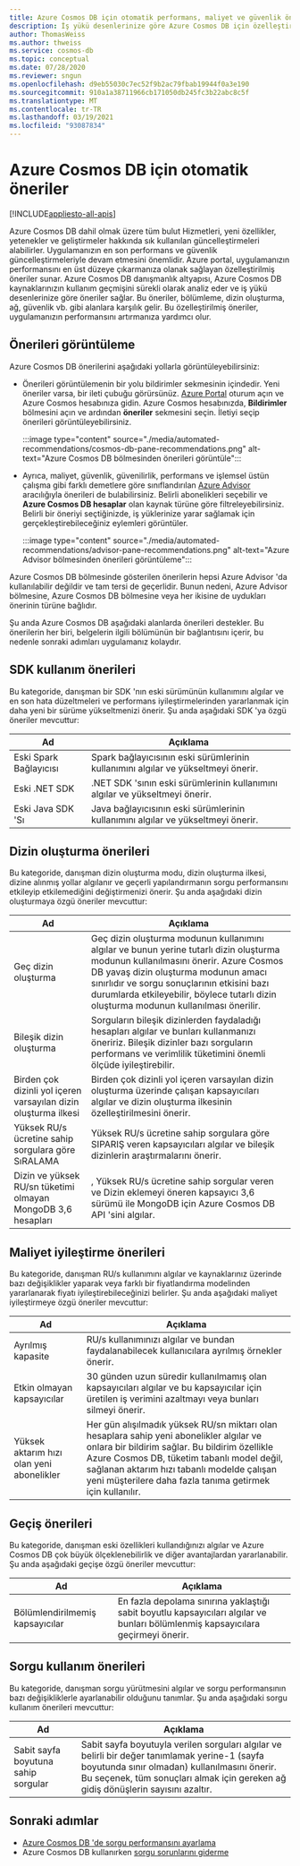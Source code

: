 ```yaml
---
title: Azure Cosmos DB için otomatik performans, maliyet ve güvenlik önerileri
description: İş yükü desenlerinize göre Azure Cosmos DB için özelleştirilmiş performans, maliyet, güvenlik ve diğer önerilerin nasıl görüntüleneceğini öğrenin.
author: ThomasWeiss
ms.author: thweiss
ms.service: cosmos-db
ms.topic: conceptual
ms.date: 07/28/2020
ms.reviewer: sngun
ms.openlocfilehash: d9eb55030c7ec52f9b2ac79fbab19944f0a3e190
ms.sourcegitcommit: 910a1a38711966cb171050db245fc3b22abc8c5f
ms.translationtype: MT
ms.contentlocale: tr-TR
ms.lasthandoff: 03/19/2021
ms.locfileid: "93087834"
---
```

# <a name="automated-recommendations-for-azure-cosmos-db"></a>Azure Cosmos DB için otomatik öneriler
[!INCLUDE[appliesto-all-apis](includes/appliesto-all-apis.md)]

Azure Cosmos DB dahil olmak üzere tüm bulut Hizmetleri, yeni özellikler, yetenekler ve geliştirmeler hakkında sık kullanılan güncelleştirmeleri alabilirler. Uygulamanızın en son performans ve güvenlik güncelleştirmeleriyle devam etmesini önemlidir. Azure portal, uygulamanızın performansını en üst düzeye çıkarmanıza olanak sağlayan özelleştirilmiş öneriler sunar. Azure Cosmos DB danışmanlık altyapısı, Azure Cosmos DB kaynaklarınızın kullanım geçmişini sürekli olarak analiz eder ve iş yükü desenlerinize göre öneriler sağlar. Bu öneriler, bölümleme, dizin oluşturma, ağ, güvenlik vb. gibi alanlara karşılık gelir. Bu özelleştirilmiş öneriler, uygulamanızın performansını artırmanıza yardımcı olur.

## <a name="view-recommendations"></a>Önerileri görüntüleme

Azure Cosmos DB önerilerini aşağıdaki yollarla görüntüleyebilirsiniz:

- Önerileri görüntülemenin bir yolu bildirimler sekmesinin içindedir. Yeni öneriler varsa, bir ileti çubuğu görürsünüz. [Azure Portal](https://portal.azure.com) oturum açın ve Azure Cosmos hesabınıza gidin. Azure Cosmos hesabınızda, **Bildirimler** bölmesini açın ve ardından **öneriler** sekmesini seçin. İletiyi seçip önerileri görüntüleyebilirsiniz.  

   :::image type="content" source="./media/automated-recommendations/cosmos-db-pane-recommendations.png" alt-text="Azure Cosmos DB bölmesinden önerileri görüntüle":::

- Ayrıca, maliyet, güvenlik, güvenilirlik, performans ve işlemsel üstün çalışma gibi farklı demetlere göre sınıflandırılan [Azure Advisor](../advisor/advisor-overview.md) aracılığıyla önerileri de bulabilirsiniz. Belirli abonelikleri seçebilir ve **Azure Cosmos DB hesaplar** olan kaynak türüne göre filtreleyebilirsiniz.  Belirli bir öneriyi seçtiğinizde, iş yüklerinize yarar sağlamak için gerçekleştirebileceğiniz eylemleri görüntüler.

   :::image type="content" source="./media/automated-recommendations/advisor-pane-recommendations.png" alt-text="Azure Advisor bölmesinden önerileri görüntüleme":::

Azure Cosmos DB bölmesinde gösterilen önerilerin hepsi Azure Advisor 'da kullanılabilir değildir ve tam tersi de geçerlidir. Bunun nedeni, Azure Advisor bölmesine, Azure Cosmos DB bölmesine veya her ikisine de uydukları önerinin türüne bağlıdır.

Şu anda Azure Cosmos DB aşağıdaki alanlarda önerileri destekler. Bu önerilerin her biri, belgelerin ilgili bölümünün bir bağlantısını içerir, bu nedenle sonraki adımları uygulamanız kolaydır.

## <a name="sdk-usage-recommendations"></a>SDK kullanım önerileri

Bu kategoride, danışman bir SDK 'nın eski sürümünün kullanımını algılar ve en son hata düzeltmeleri ve performans iyileştirmelerinden yararlanmak için daha yeni bir sürüme yükseltmenizi önerir. Şu anda aşağıdaki SDK 'ya özgü öneriler mevcuttur:

|Ad  |Açıklama  |
|---------|---------|
| Eski Spark Bağlayıcısı | Spark bağlayıcısının eski sürümlerinin kullanımını algılar ve yükseltmeyi önerir. |
| Eski .NET SDK | .NET SDK 'sının eski sürümlerinin kullanımını algılar ve yükseltmeyi önerir. |
| Eski Java SDK 'Sı | Java bağlayıcısının eski sürümlerinin kullanımını algılar ve yükseltmeyi önerir. |

## <a name="indexing-recommendations"></a>Dizin oluşturma önerileri

Bu kategoride, danışman dizin oluşturma modu, dizin oluşturma ilkesi, dizine alınmış yollar algılanır ve geçerli yapılandırmanın sorgu performansını etkileyip etkilemediğini değiştirmenizi önerir. Şu anda aşağıdaki dizin oluşturmaya özgü öneriler mevcuttur:

|Ad  |Açıklama  |
|---------|---------|
| Geç dizin oluşturma | Geç dizin oluşturma modunun kullanımını algılar ve bunun yerine tutarlı dizin oluşturma modunun kullanılmasını önerir. Azure Cosmos DB yavaş dizin oluşturma modunun amacı sınırlıdır ve sorgu sonuçlarının etkisini bazı durumlarda etkileyebilir, böylece tutarlı dizin oluşturma modunun kullanılması önerilir. |
| Bileşik dizin oluşturma| Sorguların bileşik dizinlerden faydaladığı hesapları algılar ve bunları kullanmanızı öneririz. Bileşik dizinler bazı sorguların performans ve verimlilik tüketimini önemli ölçüde iyileştirebilir.|
| Birden çok dizinli yol içeren varsayılan dizin oluşturma ilkesi | Birden çok dizinli yol içeren varsayılan dizin oluşturma üzerinde çalışan kapsayıcıları algılar ve dizin oluşturma ilkesinin özelleştirilmesini önerir.|
| Yüksek RU/s ücretine sahip sorgulara göre SıRALAMA| Yüksek RU/s ücretine sahip sorgulara göre SIPARIŞ veren kapsayıcıları algılar ve bileşik dizinlerin araştırmalarını önerir.|
| Dizin ve yüksek RU/sn tüketimi olmayan MongoDB 3,6 hesapları| , Yüksek RU/s ücretine sahip sorgular veren ve Dizin eklemeyi öneren kapsayıcı 3,6 sürümü ile MongoDB için Azure Cosmos DB API 'sini algılar.|

## <a name="cost-optimization-recommendations"></a>Maliyet iyileştirme önerileri

Bu kategoride, danışman RU/s kullanımını algılar ve kaynaklarınız üzerinde bazı değişiklikler yaparak veya farklı bir fiyatlandırma modelinden yararlanarak fiyatı iyileştirebileceğinizi belirler. Şu anda aşağıdaki maliyet iyileştirmeye özgü öneriler mevcuttur:

|Ad  |Açıklama  |
|---------|---------|
| Ayrılmış kapasite | RU/s kullanımınızı algılar ve bundan faydalanabilecek kullanıcılara ayrılmış örnekler önerir. |
| Etkin olmayan kapsayıcılar | 30 günden uzun süredir kullanılmamış olan kapsayıcıları algılar ve bu kapsayıcılar için üretilen iş verimini azaltmayı veya bunları silmeyi önerir.|
| Yüksek aktarım hızı olan yeni abonelikler | Her gün alışılmadık yüksek RU/sn miktarı olan hesaplara sahip yeni abonelikler algılar ve onlara bir bildirim sağlar. Bu bildirim özellikle Azure Cosmos DB, tüketim tabanlı model değil, sağlanan aktarım hızı tabanlı modelde çalışan yeni müşterilere daha fazla tanıma getirmek için kullanılır. |

## <a name="migration-recommendations"></a>Geçiş önerileri

Bu kategoride, danışman eski özellikleri kullandığınızı algılar ve Azure Cosmos DB çok büyük ölçeklenebilirlik ve diğer avantajlardan yararlanabilir. Şu anda aşağıdaki geçişe özgü öneriler mevcuttur:

|Ad  |Açıklama  |
|---------|---------|
| Bölümlendirilmemiş kapsayıcılar | En fazla depolama sınırına yaklaştığı sabit boyutlu kapsayıcıları algılar ve bunları bölümlenmiş kapsayıcılara geçirmeyi önerir.|

## <a name="query-usage-recommendations"></a>Sorgu kullanım önerileri

Bu kategoride, danışman sorgu yürütmesini algılar ve sorgu performansının bazı değişikliklerle ayarlanabilir olduğunu tanımlar. Şu anda aşağıdaki sorgu kullanım önerileri mevcuttur:

|Ad  |Açıklama  |
|---------|---------|
| Sabit sayfa boyutuna sahip sorgular | Sabit sayfa boyutuyla verilen sorguları algılar ve belirli bir değer tanımlamak yerine-1 (sayfa boyutunda sınır olmadan) kullanılmasını önerir. Bu seçenek, tüm sonuçları almak için gereken ağ gidiş dönüşlerin sayısını azaltır. |

## <a name="next-steps"></a>Sonraki adımlar

* [Azure Cosmos DB 'de sorgu performansını ayarlama](sql-api-query-metrics.md)
* Azure Cosmos DB kullanırken [sorgu sorunlarını giderme](troubleshoot-query-performance.md)
